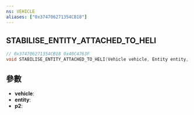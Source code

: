 ```yaml
---
ns: VEHICLE
aliases: ["0x374706271354CB18"]
---
```

## STABILISE_ENTITY_ATTACHED_TO_HELI

```c
// 0x374706271354CB18 0x40C4763F
void STABILISE_ENTITY_ATTACHED_TO_HELI(Vehicle vehicle, Entity entity, float p2);
```


## 參數
* **vehicle**: 
* **entity**: 
* **p2**: 

